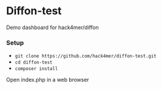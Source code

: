 # Diffon-test
Demo dashboard for hack4mer/diffon

### Setup
- `git clone https://github.com/hack4mer/diffon-test.git`
- `cd diffon-test`
- `composer install`


Open index.php in a web browser
